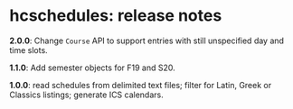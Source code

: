 # hcschedules: release notes

**2.0.0**:  Change `Course` API to support entries with still unspecified day and time slots.


**1.1.0**:  Add semester objects for F19 and S20.


**1.0.0**:  read schedules from delimited text files; filter for Latin, Greek or Classics listings;  generate ICS calendars.
